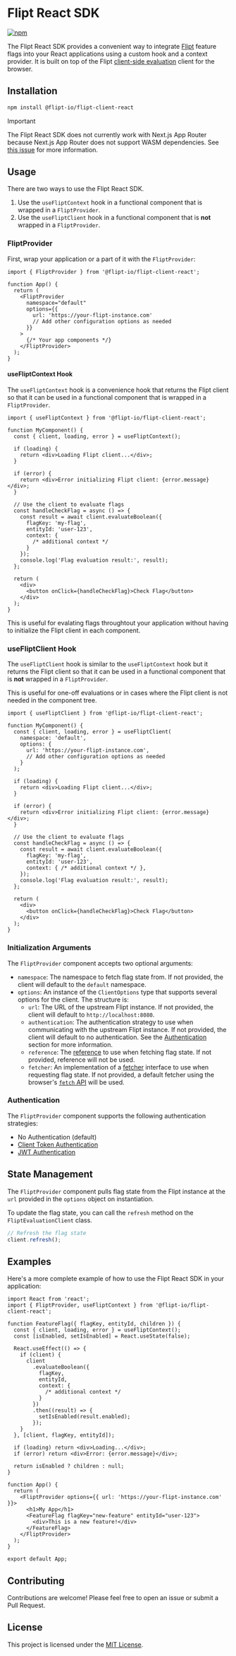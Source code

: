 # Flipt React SDK

[![npm](https://img.shields.io/npm/v/@flipt-io/flipt-client-react?label=%40flipt-io%2Fflipt-client-react)](https://www.npmjs.com/package/@flipt-io/flipt-client-react)

The Flipt React SDK provides a convenient way to integrate [Flipt](https://flipt.io) feature flags into your React applications using a custom hook and a context provider. It is built on top of the Flipt [client-side evaluation](https://www.flipt.io/docs/integration/client) client for the browser.

## Installation

```bash
npm install @flipt-io/flipt-client-react
```

> [!IMPORTANT]
> The Flipt React SDK does not currently work with Next.js App Router because Next.js App Router does not support WASM dependencies. See [this issue](https://github.com/vercel/next.js/issues/55537) for more information.

## Usage

There are two ways to use the Flipt React SDK.

1. Use the `useFliptContext` hook in a functional component that is wrapped in a `FliptProvider`.
2. Use the `useFliptClient` hook in a functional component that is **not** wrapped in a `FliptProvider`.

### FliptProvider

First, wrap your application or a part of it with the `FliptProvider`:

```tsx
import { FliptProvider } from '@flipt-io/flipt-client-react';

function App() {
  return (
    <FliptProvider
      namespace="default"
      options={{
        url: 'https://your-flipt-instance.com'
        // Add other configuration options as needed
      }}
    >
      {/* Your app components */}
    </FliptProvider>
  );
}
```

#### useFliptContext Hook

The `useFliptContext` hook is a convenience hook that returns the Flipt client so that it can be used in a functional component that is wrapped in a `FliptProvider`.

```tsx
import { useFliptContext } from '@flipt-io/flipt-client-react';

function MyComponent() {
  const { client, loading, error } = useFliptContext();

  if (loading) {
    return <div>Loading Flipt client...</div>;
  }

  if (error) {
    return <div>Error initializing Flipt client: {error.message}</div>;
  }

  // Use the client to evaluate flags
  const handleCheckFlag = async () => {
    const result = await client.evaluateBoolean({
      flagKey: 'my-flag',
      entityId: 'user-123',
      context: {
        /* additional context */
      }
    });
    console.log('Flag evaluation result:', result);
  };

  return (
    <div>
      <button onClick={handleCheckFlag}>Check Flag</button>
    </div>
  );
}
```

This is useful for evalating flags throughtout your application without having to initialize the Flipt client in each component.

### useFliptClient Hook

The `useFliptClient` hook is similar to the `useFliptContext` hook but it returns the Flipt client so that it can be used in a functional component that is **not** wrapped in a `FliptProvider`.

This is useful for one-off evaluations or in cases where the Flipt client is not needed in the component tree.

```tsx
import { useFliptClient } from '@flipt-io/flipt-client-react';

function MyComponent() {
  const { client, loading, error } = useFliptClient(
    namespace: 'default',
    options: {
      url: 'https://your-flipt-instance.com',
      // Add other configuration options as needed
    }
  );

  if (loading) {
    return <div>Loading Flipt client...</div>;
  }

  if (error) {
    return <div>Error initializing Flipt client: {error.message}</div>;
  }

  // Use the client to evaluate flags
  const handleCheckFlag = async () => {
    const result = await client.evaluateBoolean({
      flagKey: 'my-flag',
      entityId: 'user-123',
      context: { /* additional context */ },
    });
    console.log('Flag evaluation result:', result);
  };

  return (
    <div>
      <button onClick={handleCheckFlag}>Check Flag</button>
    </div>
  );
}
```

### Initialization Arguments

The `FliptProvider` component accepts two optional arguments:

- `namespace`: The namespace to fetch flag state from. If not provided, the client will default to the `default` namespace.
- `options`: An instance of the `ClientOptions` type that supports several options for the client. The structure is:
  - `url`: The URL of the upstream Flipt instance. If not provided, the client will default to `http://localhost:8080`.
  - `authentication`: The authentication strategy to use when communicating with the upstream Flipt instance. If not provided, the client will default to no authentication. See the [Authentication](#authentication) section for more information.
  - `reference`: The [reference](https://docs.flipt.io/guides/user/using-references) to use when fetching flag state. If not provided, reference will not be used.
  - `fetcher`: An implementation of a [fetcher](https://github.com/flipt-io/flipt-client-sdks/blob/4821cb227c6c8b10419b96674d44ad1d6668a647/flipt-client-browser/src/models.ts#L5) interface to use when requesting flag state. If not provided, a default fetcher using the browser's [`fetch` API](https://developer.mozilla.org/en-US/docs/Web/API/Fetch_API) will be used.

### Authentication

The `FliptProvider` component supports the following authentication strategies:

- No Authentication (default)
- [Client Token Authentication](https://docs.flipt.io/authentication/using-tokens)
- [JWT Authentication](https://docs.flipt.io/authentication/using-jwts)

## State Management

The `FliptProvider` component pulls flag state from the Flipt instance at the `url` provided in the `options` object on instantiation.

To update the flag state, you can call the `refresh` method on the `FliptEvaluationClient` class.

```typescript
// Refresh the flag state
client.refresh();
```

## Examples

Here's a more complete example of how to use the Flipt React SDK in your application:

```tsx
import React from 'react';
import { FliptProvider, useFliptContext } from '@flipt-io/flipt-client-react';

function FeatureFlag({ flagKey, entityId, children }) {
  const { client, loading, error } = useFliptContext();
  const [isEnabled, setIsEnabled] = React.useState(false);

  React.useEffect(() => {
    if (client) {
      client
        .evaluateBoolean({
          flagKey,
          entityId,
          context: {
            /* additional context */
          }
        })
        .then((result) => {
          setIsEnabled(result.enabled);
        });
    }
  }, [client, flagKey, entityId]);

  if (loading) return <div>Loading...</div>;
  if (error) return <div>Error: {error.message}</div>;

  return isEnabled ? children : null;
}

function App() {
  return (
    <FliptProvider options={{ url: 'https://your-flipt-instance.com' }}>
      <h1>My App</h1>
      <FeatureFlag flagKey="new-feature" entityId="user-123">
        <div>This is a new feature!</div>
      </FeatureFlag>
    </FliptProvider>
  );
}

export default App;
```

## Contributing

Contributions are welcome! Please feel free to open an issue or submit a Pull Request.

## License

This project is licensed under the [MIT License](LICENSE).
